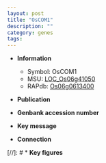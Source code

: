 ```yaml
---
layout: post
title: "OsCOM1"
description: ""
category: genes
tags: 
---
```


* **Information**  
    + Symbol: OsCOM1  
    + MSU: [LOC_Os06g41050](http://rice.uga.edu/cgi-bin/ORF_infopage.cgi?orf=LOC_Os06g41050)  
    + RAPdb: [Os06g0613400](http://rapdb.dna.affrc.go.jp/viewer/gbrowse_details/irgsp1?name=Os06g0613400)  

* **Publication**  

* **Genbank accession number**  

* **Key message**  

* **Connection**  

[//]: # * **Key figures**  


